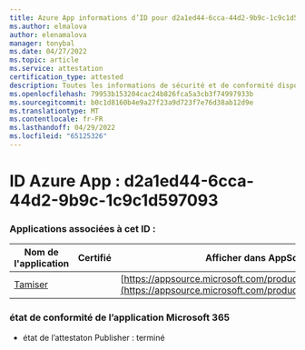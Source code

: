 ```yaml
---
title: Azure App informations d’ID pour d2a1ed44-6cca-44d2-9b9c-1c9c1d597093
ms.author: elmalova
author: elenamalova
manager: tonybal
ms.date: 04/27/2022
ms.topic: article
ms.service: attestation
certification_type: attested
description: Toutes les informations de sécurité et de conformité disponibles pour d2a1ed44-6cca-44d2-9b9c-1c9c1d597093.
ms.openlocfilehash: 79953b153204cac24b826fca5a3cb3f74997933b
ms.sourcegitcommit: b0c1d8160b4e9a27f23a9d723f7e76d38ab12d9e
ms.translationtype: MT
ms.contentlocale: fr-FR
ms.lasthandoff: 04/29/2022
ms.locfileid: "65125326"
---
```

# <a name="azure-app-id-d2a1ed44-6cca-44d2-9b9c-1c9c1d597093"></a>ID Azure App : d2a1ed44-6cca-44d2-9b9c-1c9c1d597093


### <a name="apps-associated-with-this-id"></a>Applications associées à cet ID :
| **Nom de l'application** | **Certifié** | **Afficher dans AppSource** |
|--------------|---------------|-----------------------|
| [Tamiser](../forward/WA200002545.md) |  | [https://appsource.microsoft.com/product/office/WA200002545](https://appsource.microsoft.com/product/office/WA200002545) |

### <a name="microsoft-365-app-compliance-status"></a>état de conformité de l’application Microsoft 365
- état de l’attestaton Publisher : terminé
